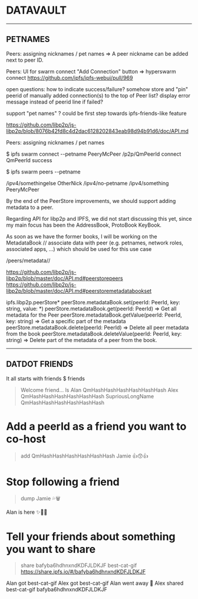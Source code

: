 # DATAVAULT








-------------------------
PETNAMES
-------------------------
Peers: assigning nicknames / pet names
=> A peer nickname can be added next to peer ID.


Peers: UI for swarm connect
"Add Connection" button
=> hyperswarm connect
https://github.com/ipfs/ipfs-webui/pull/969

open questions:
how to indicate success/failure?
somehow store and "pin" peerid of manually added connection(s) to the top of Peer list?
display error message instead of peerid line if failed?

support "pet names" ? could be first step towards ipfs-friends-like feature

https://github.com/libp2p/js-libp2p/blob/8076b42fd8c4d2dac6128202843eab98d94b91d6/doc/API.md


Peers: assigning nicknames / pet names

$ ipfs swarm connect --petname PeeryMcPeer /p2p/QmPeerId
connect QmPeerId success

$ ipfs swarm peers --petname

/ipv4/somethingelse  OtherNick
/ipv4/no-petname
/ipv4/something      PeeryMcPeer


By the end of the PeerStore improvements, we should support adding metadata to a peer.

Regarding API for libp2p and IPFS, we did not start discussing this yet, since my main focus has been the
AddressBook,
ProtoBook
KeyBook.

As soon as we have the former books, I will be working on the
MetadataBook // associate data with peer (e.g. petnames, network roles, associated apps, ...)
which should be used for this use case

/peers/metadata/<b32 peer id no padding>/<key>

https://github.com/libp2p/js-libp2p/blob/master/doc/API.md#peerstorepeers
https://github.com/libp2p/js-libp2p/blob/master/doc/API.md#peerstoremetadatabookset

ipfs.libp2p.peerStore*
peerStore.metadataBook.set(peerId: PeerId, key: string, value: *)
peerStore.metadataBook.get(peerId: PeerId) => Get all metadata for the Peer
peerStore.metadataBook.getValue(peerId: PeerId, key: string) => Get a specific part of the metadata
peerStore.metadataBook.delete(peerId: PeerId) => Delete all peer metadata from the book
peerStore.metadataBook.deleteValue(peerId: PeerId, key: string) => Delete part of the metadata of a peer from the book.



-------------------------
DATDOT FRIENDS
-------------------------
It all starts with friends
$ friends
> Welcome friend...
> ls
Alan             QmHashHashHashHashHashHash
Alex             QmHashHashHashHashHashHash
SupriousLongName QmHashHashHashHashHashHash

# Add a peerId as a friend you want to co-host
> add QmHashHashHashHashHashHash Jamie
👍😙👍

# Stop following a friend
> dump Jamie
💦🗑

Alan is here ✨🎷🐩

# Tell your friends about something you want to share
> share bafyba6hdhnxndKDFJLDKJF best-cat-gif
https://share.ipfs.io/#/bafyba6hdhnxndKDFJLDKJF

Alan got best-cat-gif
Alex got best-cat-gif
Alan went away 👋
Alex shared best-cat-gif bafyba6hdhnxndKDFJLDKJF

